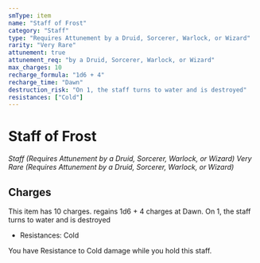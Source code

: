 ```yaml
---
smType: item
name: "Staff of Frost"
category: "Staff"
type: "Requires Attunement by a Druid, Sorcerer, Warlock, or Wizard"
rarity: "Very Rare"
attunement: true
attunement_req: "by a Druid, Sorcerer, Warlock, or Wizard"
max_charges: 10
recharge_formula: "1d6 + 4"
recharge_time: "Dawn"
destruction_risk: "On 1, the staff turns to water and is destroyed"
resistances: ["Cold"]
---
```


# Staff of Frost
*Staff (Requires Attunement by a Druid, Sorcerer, Warlock, or Wizard) Very Rare (Requires Attunement by a Druid, Sorcerer, Warlock, or Wizard)*

## Charges

This item has 10 charges.
regains 1d6 + 4 charges at Dawn.
On 1, the staff turns to water and is destroyed

- Resistances: Cold

You have Resistance to Cold damage while you hold this staff.
